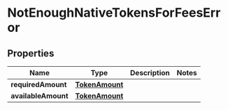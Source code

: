 

# NotEnoughNativeTokensForFeesError


## Properties

Name | Type | Description | Notes
------------ | ------------- | ------------- | -------------
**requiredAmount** | [**TokenAmount**](TokenAmount.md) |  | 
**availableAmount** | [**TokenAmount**](TokenAmount.md) |  | 



